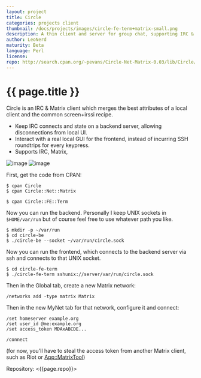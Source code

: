 ```yaml
---
layout: project
title: Circle
categories: projects client
thumbnail: /docs/projects/images/circle-fe-term+matrix-small.png
description: A thin client and server for group chat, supporting IRC & Matrix
author: LeoNerd
maturity: Beta
language: Perl
license: 
repo: http://search.cpan.org/~pevans/Circle-Net-Matrix-0.03/lib/Circle/Net/Matrix.pm
---
```


# {{ page.title }}
Circle is an IRC & Matrix client which merges the best attributes of a local client and the common screen+irssi recipe.

* Keep IRC connects and state on a backend server, allowing disconnections from local UI.
* Interact with a real local GUI for the frontend, instead of incurring SSH roundtrips for every keypress.
* Supports IRC, Matrix,

![image](http://www.leonerd.org.uk/code/circle/circle-two-fes.png)
![image](/docs/projects/images/circle-fe-term+matrix.png)

First, get the code from CPAN:

```unix
$ cpan Circle
$ cpan Circle::Net::Matrix

$ cpan Circle::FE::Term
```

Now you can run the backend. Personally I keep UNIX sockets in `$HOME/var/run` but of course feel free to use whatever path you like.

```unix
$ mkdir -p ~/var/run
$ cd circle-be
$ ./circle-be --socket ~/var/run/circle.sock
```

Now you can run the frontend, which connects to the backend server via ssh and connects to that UNIX socket.

```unix
$ cd circle-fe-term
$ ./circle-fe-term sshunix://server/var/run/circle.sock
```

Then in the Global tab, create a new Matrix network:

```unix
/networks add -type matrix Matrix
```

Then in the new MyNet tab for that network, configure it and connect:

```unix
/set homeserver example.org
/set user_id @me:example.org
/set access_token MDAxABCDE...

/connect
```

(for now, you'll have to steal the access token from another Matrix client, such as Riot or [App::MatrixTool](https://metacpan.org/pod/App::MatrixTool))

Repository: <{{page.repo}}>
